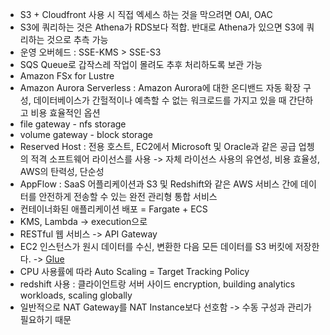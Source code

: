 - S3 + Cloudfront 사용 시 직접 엑세스 하는 것을 막으려면 OAI, OAC
- S3에 쿼리하는 것은 Athena가 RDS보다 적합. 반대로 Athena가 있으면 S3에 쿼리하는 것으로 추측 가능
- 운영 오버헤드 : SSE-KMS > SSE-S3
- SQS Queue로 갑작스레 작업이 몰려도 추후 처리하도록 보관 가능
- Amazon FSx for Lustre
- Amazon Aurora Serverless : Amazon Aurora에 대한 온디밴드 자동 확장 구성, 데이터베이스가 간헐적이나 예측할 수 없는 워크로드를 가지고 있을 때 간단하고 비용 효율적인 옵션
- file gateway - nfs storage
- volume gateway - block storage
- Reserved Host : 전용 호스트, EC2에서 Microsoft 및 Oracle과 같은 공급 업쳉의 적격 소프트웨어 라이선스를 사용 -> 자체 라이선스 사용의 유연성, 비용 효율성, AWS의 탄력성, 단순성
- AppFlow : SaaS 어플리케이션과 S3 및 Redshift와 같은 AWS 서비스 간에 데이터를 안전하게 전송할 수 있는 완전 관리형 통합 서비스
- 컨테이너화된 애플리케이션 배포 = Fargate + ECS
- KMS, Lambda -> execution으로
- RESTful 웹 서비스 -> API Gateway
- EC2 인스턴스가 원시 데이터를 수신, 변환한 다음 모든 데이터를 S3 버킷에 저장한다. -> [Glue](AWS_Glue)
- CPU 사용률에 따라 Auto Scaling = Target Tracking Policy
- redshift 사용 : 클라이언트랑 서버 사이드 encryption, building analytics workloads, scaling globally
- 일반적으로 NAT Gateway를 NAT Instance보다 선호함 -> 수동 구성과 관리가 필요하기 때문